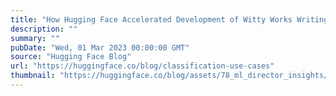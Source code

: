```yaml
---
title: "How Hugging Face Accelerated Development of Witty Works Writing Assistant"
description: ""
summary: ""
pubDate: "Wed, 01 Mar 2023 00:00:00 GMT"
source: "Hugging Face Blog"
url: "https://huggingface.co/blog/classification-use-cases"
thumbnail: "https://huggingface.co/blog/assets/78_ml_director_insights/witty-works.png"
---
```


